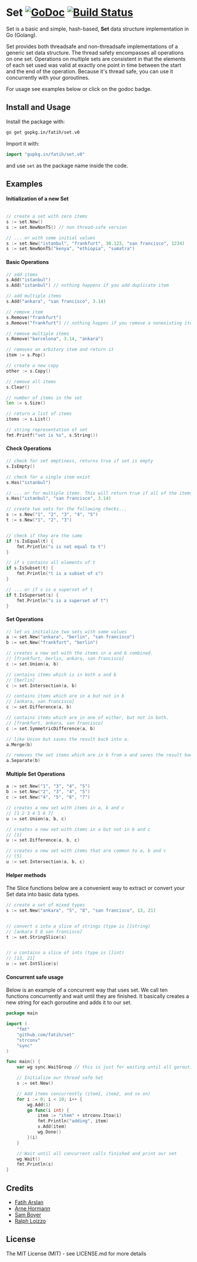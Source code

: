 # Set [![GoDoc](http://img.shields.io/badge/go-documentation-blue.svg?style=flat-square)](https://godoc.org/gopkg.in/fatih/set.v0) [![Build Status](http://img.shields.io/travis/fatih/set.svg?style=flat-square)](https://travis-ci.org/fatih/set)

Set is a basic and simple, hash-based, **Set** data structure implementation
in Go (Golang).

Set provides both threadsafe and non-threadsafe implementations of a generic
set data structure. The thread safety encompasses all operations on one set.
Operations on multiple sets are consistent in that the elements of each set
used was valid at exactly one point in time between the start and the end of
the operation. Because it's thread safe, you can use it concurrently with your
goroutines.

For usage see examples below or click on the godoc badge.

## Install and Usage

Install the package with:

```bash
go get gopkg.in/fatih/set.v0
```

Import it with:

```go
import "gopkg.in/fatih/set.v0"
```

and use `set` as the package name inside the code.

## Examples

#### Initialization of a new Set

```go

// create a set with zero items
s := set.New()
s := set.NewNonTS() // non thread-safe version

// ... or with some initial values
s := set.New("istanbul", "frankfurt", 30.123, "san francisco", 1234)
s := set.NewNonTS("kenya", "ethiopia", "sumatra")

```

#### Basic Operations

```go
// add items
s.Add("istanbul")
s.Add("istanbul") // nothing happens if you add duplicate item

// add multiple items
s.Add("ankara", "san francisco", 3.14)

// remove item
s.Remove("frankfurt")
s.Remove("frankfurt") // nothing happes if you remove a nonexisting item

// remove multiple items
s.Remove("barcelona", 3.14, "ankara")

// removes an arbitary item and return it
item := s.Pop()

// create a new copy
other := s.Copy()

// remove all items
s.Clear()

// number of items in the set
len := s.Size()

// return a list of items
items := s.List()

// string representation of set
fmt.Printf("set is %s", s.String())

```

#### Check Operations

```go
// check for set emptiness, returns true if set is empty
s.IsEmpty()

// check for a single item exist
s.Has("istanbul")

// ... or for multiple items. This will return true if all of the items exist.
s.Has("istanbul", "san francisco", 3.14)

// create two sets for the following checks...
s := s.New("1", "2", "3", "4", "5")
t := s.New("1", "2", "3")


// check if they are the same
if !s.IsEqual(t) {
    fmt.Println("s is not equal to t")
}

// if s contains all elements of t
if s.IsSubset(t) {
	fmt.Println("t is a subset of s")
}

// ... or if s is a superset of t
if t.IsSuperset(s) {
	fmt.Println("s is a superset of t")
}


```

#### Set Operations


```go
// let us initialize two sets with some values
a := set.New("ankara", "berlin", "san francisco")
b := set.New("frankfurt", "berlin")

// creates a new set with the items in a and b combined.
// [frankfurt, berlin, ankara, san francisco]
c := set.Union(a, b)

// contains items which is in both a and b
// [berlin]
c := set.Intersection(a, b)

// contains items which are in a but not in b
// [ankara, san francisco]
c := set.Difference(a, b)

// contains items which are in one of either, but not in both.
// [frankfurt, ankara, san francisco]
c := set.SymmetricDifference(a, b)

```

```go
// like Union but saves the result back into a.
a.Merge(b)

// removes the set items which are in b from a and saves the result back into a.
a.Separate(b)

```

#### Multiple Set Operations

```go
a := set.New("1", "3", "4", "5")
b := set.New("2", "3", "4", "5")
c := set.New("4", "5", "6", "7")

// creates a new set with items in a, b and c
// [1 2 3 4 5 6 7]
u := set.Union(a, b, c)

// creates a new set with items in a but not in b and c
// [1]
u := set.Difference(a, b, c)

// creates a new set with items that are common to a, b and c
// [5]
u := set.Intersection(a, b, c)
```

#### Helper methods

The Slice functions below are a convenient way to extract or convert your Set data
into basic data types.


```go
// create a set of mixed types
s := set.New("ankara", "5", "8", "san francisco", 13, 21)


// convert s into a slice of strings (type is []string)
// [ankara 5 8 san francisco]
t := set.StringSlice(s)


// u contains a slice of ints (type is []int)
// [13, 21]
u := set.IntSlice(s)

```

#### Concurrent safe usage

Below is an example of a concurrent way that uses set. We call ten functions
concurrently and wait until they are finished. It basically creates a new
string for each goroutine and adds it to our set.

```go
package main

import (
	"fmt"
	"github.com/fatih/set"
	"strconv"
	"sync"
)

func main() {
	var wg sync.WaitGroup // this is just for waiting until all goroutines finish

	// Initialize our thread safe Set
	s := set.New()

	// Add items concurrently (item1, item2, and so on)
	for i := 0; i < 10; i++ {
		wg.Add(1)
		go func(i int) {
			item := "item" + strconv.Itoa(i)
			fmt.Println("adding", item)
			s.Add(item)
			wg.Done()
		}(i)
	}

	// Wait until all concurrent calls finished and print our set
	wg.Wait()
	fmt.Println(s)
}
```

## Credits

 * [Fatih Arslan](https://github.com/fatih)
 * [Arne Hormann](https://github.com/arnehormann)
 * [Sam Boyer](https://github.com/sdboyer)
 * [Ralph Loizzo](https://github.com/friartech)

## License

The MIT License (MIT) - see LICENSE.md for more details


